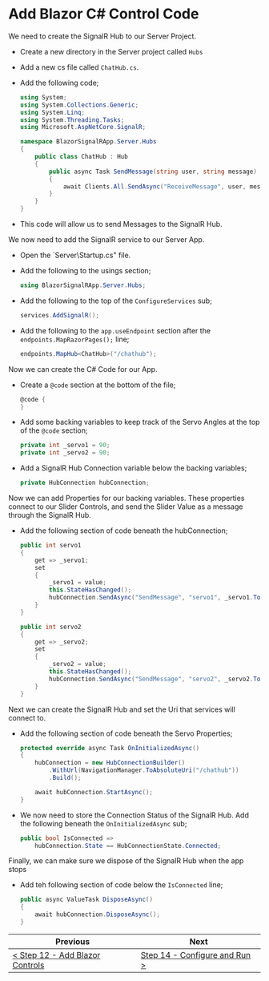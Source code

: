 # Add Blazor C# Control Code #

We need to create the SignalR Hub to our Server Project.

- Create a new directory in the Server project called `Hubs`
- Add a new cs file called `ChatHub.cs`.
- Add the following code;

    ```cs
    using System;
    using System.Collections.Generic;
    using System.Linq;
    using System.Threading.Tasks;
    using Microsoft.AspNetCore.SignalR;

    namespace BlazorSignalRApp.Server.Hubs
    {
        public class ChatHub : Hub
        {
            public async Task SendMessage(string user, string message)
            {
                await Clients.All.SendAsync("ReceiveMessage", user, message);
            }
        }
    }
    ```

- This code will allow us to send Messages to the SignalR Hub.

We now need to add the SignalR service to our Server App.

- Open the `Server\Startup.cs" file.
- Add the following to the usings section;

    ```cs
    using BlazorSignalRApp.Server.Hubs;
    ```

- Add the following to the top of the `ConfigureServices` sub;

    ```cs
    services.AddSignalR();
    ```

- Add the following to the `app.useEndpoint` section after the `endpoints.MapRazorPages();` line;

    ```cs
    endpoints.MapHub<ChatHub>("/chathub");
    ```

Now we can create the C# Code for our App.

- Create a `@code` section at the bottom of the file;

    ```cs
    @code {
    }
    ```

- Add some backing variables to keep track of the Servo Angles at the top of the `@code` section;

    ```cs
    private int _servo1 = 90;
    private int _servo2 = 90;
    ```

- Add a SignalR Hub Connection variable below the backing variables;

    ```cs
    private HubConnection hubConnection;
    ```

Now we can add Properties for our backing variables. These properties connect to our Slider Controls, and send the Slider Value as a message through the SignalR Hub. 

- Add the following section of code beneath the hubConnection;

    ```cs
    public int servo1
    {
        get => _servo1;
        set
        {
            _servo1 = value;
            this.StateHasChanged();
            hubConnection.SendAsync("SendMessage", "servo1", _servo1.ToString());
        }
    }

    public int servo2
    {
        get => _servo2;
        set
        {
            _servo2 = value;
            this.StateHasChanged();
            hubConnection.SendAsync("SendMessage", "servo2", _servo2.ToString());
        }
    }
    ```

Next we can create the SignalR Hub and set the Uri that services will connect to.

- Add the following section of code beneath the Servo Properties;

    ```cs
    protected override async Task OnInitializedAsync()
    {
        hubConnection = new HubConnectionBuilder()
            .WithUrl(NavigationManager.ToAbsoluteUri("/chathub"))
            .Build();

        await hubConnection.StartAsync();
    }
    ```

- We now need to store the Connection Status of the SignalR Hub. Add the following beneath the `OnInitializedAsync` sub;

    ```cs
    public bool IsConnected =>
        hubConnection.State == HubConnectionState.Connected;
    ```

Finally, we can make sure we dispose of the SignalR Hub when the app stops

- Add teh following section of code below the `IsConnected` line;

    ```cs
    public async ValueTask DisposeAsync()
    {
        await hubConnection.DisposeAsync();
    }
    ```

| Previous | Next |
| -------- | ---- |
| [< Step 12 - Add Blazor Controls](12-add-blazor-controls.md) | [Step 14 - Configure and Run >](13-.md) |